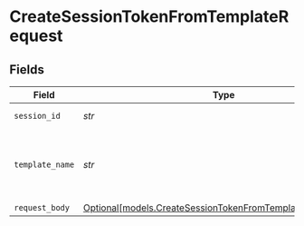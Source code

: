 # CreateSessionTokenFromTemplateRequest


## Fields

| Field                                                                                                                | Type                                                                                                                 | Required                                                                                                             | Description                                                                                                          | Example                                                                                                              |
| -------------------------------------------------------------------------------------------------------------------- | -------------------------------------------------------------------------------------------------------------------- | -------------------------------------------------------------------------------------------------------------------- | -------------------------------------------------------------------------------------------------------------------- | -------------------------------------------------------------------------------------------------------------------- |
| `session_id`                                                                                                         | *str*                                                                                                                | :heavy_check_mark:                                                                                                   | The ID of the session                                                                                                | ses_123abcd4567                                                                                                      |
| `template_name`                                                                                                      | *str*                                                                                                                | :heavy_check_mark:                                                                                                   | The name of the JWT Template defined in your instance (e.g. `custom_hasura`).                                        | custom_hasura                                                                                                        |
| `request_body`                                                                                                       | [Optional[models.CreateSessionTokenFromTemplateRequestBody]](../models/createsessiontokenfromtemplaterequestbody.md) | :heavy_minus_sign:                                                                                                   | N/A                                                                                                                  |                                                                                                                      |